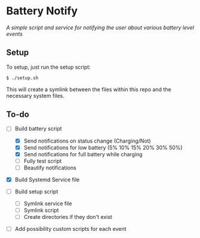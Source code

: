 # Battery Notify
   *A simple script and service for notifying the user about various battery level events*

## Setup
   To setup, just run the setup script:
   ```bash
   $ ./setup.sh
   ```
   This will create a symlink between the files within this repo and the necessary system files.

## To-do
   - [ ] Build battery script
     - [x] Send notifications on status change (Charging/Not)
     - [x] Send notifications for low battery (5% 10% 15% 20% 30% 50%)
     - [x] Send notifications for full battery while charging
     - [ ] Fully test script
     - [ ] Beautify notifications
   - [x] Build Systemd Service file
   - [ ] Build setup script
     - [ ] Symlink service file
     - [ ] Symlink script
     - [ ] Create directories if they don't exist
   - [ ] Add possibility custom scripts for each event

